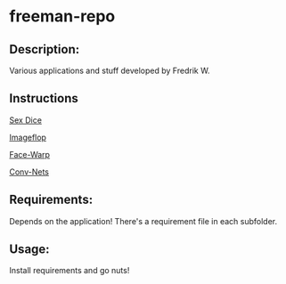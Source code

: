 # freeman-repo

## Description:
Various applications and stuff developed by Fredrik W.

## Instructions
[Sex Dice](sex-dice/INSTRUCTIONS_SEXDICE.md)

[Imageflop](image-flop/INSTRUCTIONS_IMAGEFLOP.md)

[Face-Warp](face-warp/INSTRUCTIONS_FACEWARP.md)

[Conv-Nets](conv-nets/INSTRUCTIONS_CONVNETS.md)

## Requirements:
Depends on the application!
There's a requirement file in each subfolder.

## Usage:
Install requirements and go nuts!